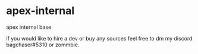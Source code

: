 # apex-internal
apex internal base

if you would like to hire a dev or buy any sources feel free to dm my discord bagchaser#5310 or zommbie.
